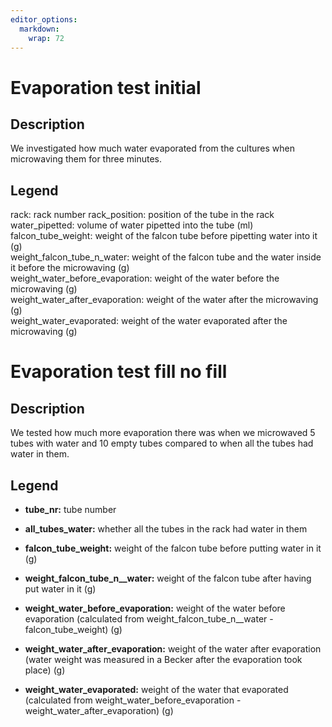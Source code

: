 ```yaml
---
editor_options: 
  markdown: 
    wrap: 72
---
```


# Evaporation test initial

## Description

We investigated how much water evaporated from the cultures when
microwaving them for three minutes.

## Legend

rack: rack number rack_position: position of the tube in the rack
water_pipetted: volume of water pipetted into the tube (ml)\
falcon_tube_weight: weight of the falcon tube before pipetting water
into it (g)\
weight_falcon_tube_n_water: weight of the falcon tube and the water
inside it before the microwaving (g)\
weight_water_before_evaporation: weight of the water before the
microwaving (g)\
weight_water_after_evaporation: weight of the water after the
microwaving (g)\
weight_water_evaporated: weight of the water evaporated after the
microwaving (g)

# Evaporation test fill no fill

## Description

We tested how much more evaporation there was when we microwaved 5 tubes
with water and 10 empty tubes compared to when all the tubes had water
in them.

## Legend

-   **tube_nr:** tube number

-   **all_tubes_water:** whether all the tubes in the rack had water in
    them

-   **falcon_tube_weight:** weight of the falcon tube before putting
    water in it (g)

-   **weight_falcon_tube_n\_\_water:** weight of the falcon tube after
    having put water in it (g)

-   **weight_water_before_evaporation:** weight of the water before
    evaporation (calculated from weight_falcon_tube_n\_\_water -
    falcon_tube_weight) (g)

-   **weight_water_after_evaporation:** weight of the water after
    evaporation (water weight was measured in a Becker after the
    evaporation took place) (g)

-   **weight_water_evaporated:** weight of the water that evaporated
    (calculated from weight_water_before_evaporation -
    weight_water_after_evaporation) (g)
